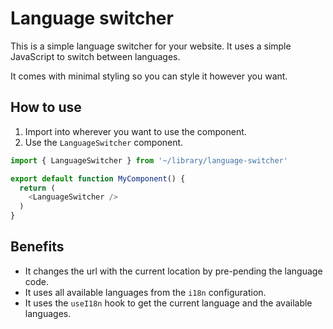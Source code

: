 # Language switcher

This is a simple language switcher for your website. It uses a simple JavaScript to switch between languages.

It comes with minimal styling so you can style it however you want.

## How to use

1. Import into wherever you want to use the component.
2. Use the `LanguageSwitcher` component.

```js
import { LanguageSwitcher } from '~/library/language-switcher'

export default function MyComponent() {
  return (
    <LanguageSwitcher />
  )
}
```

## Benefits

- It changes the url with the current location by pre-pending the language code.
- It uses all available languages from the `i18n` configuration.
- It uses the `useI18n` hook to get the current language and the available languages.